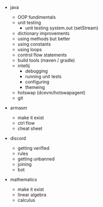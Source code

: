 - java
	- OOP fundimentals
	- unit testing
		- unit testing system.out (setStream)
	- dictionary improvements
	- using methods but better
	- using constants 
	- using loops
	- control flow statements
	- build tools (maven / gradle)
	- intellij
		-  debugging
		-  running unit tests
		-  configuring
		-  themeing 
	- hotswap (dcevm/hotswapagent)
	- git

- armasm
	- make it exist
	- ctrl flow
	- cheat sheet

- discord
	- getting verified
	- rules
	- getting unbanned
	- joining
	- bot

- mathematics 
	- make it exist
	- linear algebra
	- calculus
	
